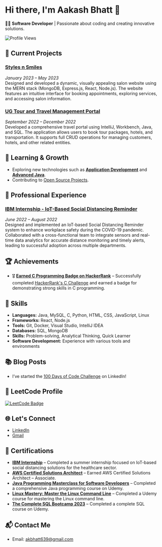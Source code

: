 # Hi there, I'm Aakash Bhatt 👋

👨‍💻 **Software Developer** | Passionate about coding and creating innovative solutions.

![Profile Views](https://komarev.com/ghpvc/?username=Anshu639&color=blue)

## 🔭 Current Projects

### [Styles n Smiles](https://github.com/Anshu639/UG-StylesAndSmiles-FullStackWebSite.git)
*January 2023 – May 2023*  
Designed and developed a dynamic, visually appealing salon website using the MERN stack (MongoDB, Express.js, React, Node.js). The website features an intuitive interface for booking appointments, exploring services, and accessing salon information.

### [UG Tour and Travel Management Portal](https://github.com/Anshu639/UG-TourAndTravelManagementPortal.git) 
*September 2022 – December 2022*  
Developed a comprehensive travel portal using IntelliJ, Workbench, Java, and SQL. The application allows users to book tour packages, hotels, and transportation. It supports full CRUD operations for managing customers, hotels, and other related entities.


## 🌱 Learning & Growth
- Exploring new technologies such as **[Application Development](https://www.linkedin.com/in/aakash-bhatt-940452260/)** and **[Advanced Java](https://www.linkedin.com/in/aakash-bhatt-940452260/)**.
- Contributing to [Open Source Projects](https://github.com/Anshu639).

## 💼 Professional Experience
### [IBM Internship - IoT-Based Social Distancing Reminder](https://www.linkedin.com/posts/aakash-bhatt-940452260_successfully-completed-my-internship-with-activity-7021388628853465088-zOcz?utm_source=share&utm_medium=member_desktop)
*June 2022 – August 2022*  
Designed and implemented an IoT-based Social Distancing Reminder system to enhance workplace safety during the COVID-19 pandemic. Collaborated with a cross-functional team to integrate sensors and real-time data analytics for accurate distance monitoring and timely alerts, leading to successful adoption across multiple departments.

## 🏆 Achievements
- 🎖️ **[Earned C Programming Badge on HackerRank](https://www.hackerrank.com/domains/c)** – Successfully completed [HackerRank's C Challenge](https://www.hackerrank.com/profile/akbhatt639) and earned a badge for demonstrating strong skills in C programming.

## 🚀 Skills
- **Languages:** Java, MySQL, C, Python, HTML, CSS, JavaScript, Linux
- **Frameworks:** React, Node.js
- **Tools:** Git, Docker, Visual Studio, IntelliJ IDEA
- **Databases:** SQL, MongoDB
- **Skills:** Problem-solving, Analytical Thinking, Quick Learner
- **Software Development:** Experience with various tools and environments

## 📚 Blog Posts
- I’ve started the [100 Days of Code Challenge](https://www.linkedin.com/in/aakash-bhatt-940452260/recent-activity/all/) on LinkedIn!

## 🎯 LeetCode Profile
[![LeetCode Badge](https://img.shields.io/badge/-LeetCode-orange?style=flat&logo=leetcode&logoColor=white)](https://leetcode.com/u/Anshu639/)

## 🌐 Let's Connect
- [LinkedIn](https://www.linkedin.com/in/aakash-bhatt-940452260/)
- [Gmail](mailto:akbhatt639@gmail.com)

## 📝 Certifications
- **[IBM Internship](https://www.linkedin.com/posts/aakash-bhatt-940452260_successfully-completed-my-internship-with-activity-7021388628853465088-zOcz?utm_source=share&utm_medium=member_desktop)** – Completed a summer internship focused on IoT-based social distancing solutions for the healthcare sector.
- **[AWS Certified Solutions Architect](https://www.linkedin.com/posts/aakash-bhatt-940452260_aws-activity-7021400967925370880-Z0QN?utm_source=share&utm_medium=member_desktop)** – Earned AWS Certified Solutions Architect – Associate.
- **[Java Programming Masterclass for Software Developers](https://www.linkedin.com/posts/aakash-bhatt-940452260_java-activity-7021401382276509696-BfVQ?utm_source=share&utm_medium=member_desktop)** – Completed a comprehensive Java programming course on Udemy.
- **[Linux Mastery: Master the Linux Command Line](https://www.linkedin.com/posts/aakash-bhatt-940452260_linux-activity-7021400723837886464-2FU2?utm_source=share&utm_medium=member_desktop)** – Completed a Udemy course for mastering the Linux command line.
- **[The Complete SQL Bootcamp 2023](https://www.linkedin.com/posts/aakash-bhatt-940452260_sql-activity-7028762380457107457-Kq9J?utm_source=share&utm_medium=member_desktop)** – Completed a complete SQL course on Udemy.

## 📬 Contact Me
- Email: [akbhatt639@gmail.com](mailto:akbhatt639@gmail.com)

